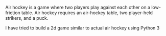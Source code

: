 Air hockey is a game where two players play against each other on a low-friction table. Air hockey requires an air-hockey table, two player-held strikers, and a puck.

I have tried to build a 2d game similar to actual air hockey using Python 3
